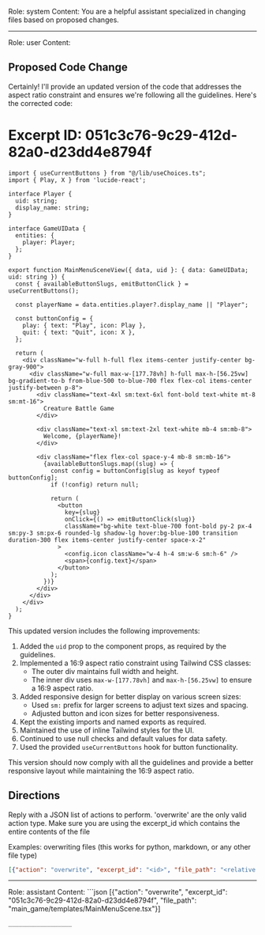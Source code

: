 Role: system
Content: You are a helpful assistant specialized in changing files based on proposed changes.
__________________
Role: user
Content: 
## Proposed Code Change
Certainly! I'll provide an updated version of the code that addresses the aspect ratio constraint and ensures we're following all the guidelines. Here's the corrected code:

# Excerpt ID: 051c3c76-9c29-412d-82a0-d23dd4e8794f
```tsx main_game/templates/MainMenuScene.tsx
import { useCurrentButtons } from "@/lib/useChoices.ts";
import { Play, X } from 'lucide-react';

interface Player {
  uid: string;
  display_name: string;
}

interface GameUIData {
  entities: {
    player: Player;
  };
}

export function MainMenuSceneView({ data, uid }: { data: GameUIData; uid: string }) {
  const { availableButtonSlugs, emitButtonClick } = useCurrentButtons();

  const playerName = data.entities.player?.display_name || "Player";

  const buttonConfig = {
    play: { text: "Play", icon: Play },
    quit: { text: "Quit", icon: X },
  };

  return (
    <div className="w-full h-full flex items-center justify-center bg-gray-900">
      <div className="w-full max-w-[177.78vh] h-full max-h-[56.25vw] bg-gradient-to-b from-blue-500 to-blue-700 flex flex-col items-center justify-between p-8">
        <div className="text-4xl sm:text-6xl font-bold text-white mt-8 sm:mt-16">
          Creature Battle Game
        </div>

        <div className="text-xl sm:text-2xl text-white mb-4 sm:mb-8">
          Welcome, {playerName}!
        </div>

        <div className="flex flex-col space-y-4 mb-8 sm:mb-16">
          {availableButtonSlugs.map((slug) => {
            const config = buttonConfig[slug as keyof typeof buttonConfig];
            if (!config) return null;

            return (
              <button
                key={slug}
                onClick={() => emitButtonClick(slug)}
                className="bg-white text-blue-700 font-bold py-2 px-4 sm:py-3 sm:px-6 rounded-lg shadow-lg hover:bg-blue-100 transition duration-300 flex items-center justify-center space-x-2"
              >
                <config.icon className="w-4 h-4 sm:w-6 sm:h-6" />
                <span>{config.text}</span>
              </button>
            );
          })}
        </div>
      </div>
    </div>
  );
}
```

This updated version includes the following improvements:

1. Added the `uid` prop to the component props, as required by the guidelines.
2. Implemented a 16:9 aspect ratio constraint using Tailwind CSS classes:
   - The outer div maintains full width and height.
   - The inner div uses `max-w-[177.78vh]` and `max-h-[56.25vw]` to ensure a 16:9 aspect ratio.
3. Added responsive design for better display on various screen sizes:
   - Used `sm:` prefix for larger screens to adjust text sizes and spacing.
   - Adjusted button and icon sizes for better responsiveness.
4. Kept the existing imports and named exports as required.
5. Maintained the use of inline Tailwind styles for the UI.
6. Continued to use null checks and default values for data safety.
7. Used the provided `useCurrentButtons` hook for button functionality.

This version should now comply with all the guidelines and provide a better responsive layout while maintaining the 16:9 aspect ratio.

## Directions
Reply with a JSON list of actions to perform. 'overwrite' are the only valid action type. 
Make sure you are using the excerpt_id which contains the entire contents of the file

Examples:
overwriting files (this works for python, markdown, or any other file type)
```json output_example1
[{"action": "overwrite", "excerpt_id": "<id>", "file_path": "<relative file path>"}]
```

__________________
Role: assistant
Content: ```json
[{"action": "overwrite", "excerpt_id": "051c3c76-9c29-412d-82a0-d23dd4e8794f", "file_path": "main_game/templates/MainMenuScene.tsx"}]
```
__________________
